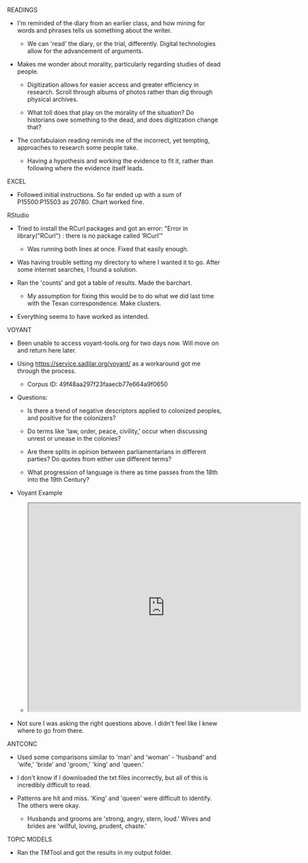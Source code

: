 READINGS

* I'm reminded of the diary from an earlier class, and how mining for words and phrases tells us something about the writer.

  * We can 'read' the diary, or the trial, differently. Digital technologies allow for the advancement of arguments.

* Makes me wonder about morality, particularly regarding studies of dead people.

  * Digitization allows for easier access and greater efficiency in research. Scroll through albums of photos rather than dig through physical archives.
  
  * What toll does that play on the morality of the situation? Do historians owe something to the dead, and does digitization change that?

* The confabulaion reading reminds me of the incorrect, yet tempting, approaches to research some people take.

  * Having a hypothesis and working the evidence to fit it, rather than following where the evidence itself leads.

EXCEL

* Followed initial instructions. So far ended up with a sum of P15500:P15503 as 20780. Chart worked fine.

RStudio

* Tried to install the RCurl packages and got an error: "Error in library("RCurl") : there is no package called ‘RCurl’"

  * Was running both lines at once. Fixed that easily enough.
  
* Was having trouble setting my directory to where I wanted it to go. After some internet searches, I found a solution.

* Ran the 'counts' and got a table of results. Made the barchart.

  * My assumption for fixing this would be to do what we did last time with the Texan correspondence. Make clusters.

* Everything seems to have worked as intended.

VOYANT

* Been unable to access voyant-tools.org for two days now. Will move on and return here later.

* Using https://service.sadilar.org/voyant/ as a workaround got me through the process.

  * Corpus ID: 49f48aa297f23faaecb77e664a9f0650
  
* Questions:

  * Is there a trend of negative descriptors applied to colonized peoples, and positive for the colonizers?
  
  * Do terms like 'law, order, peace, civility,' occur when discussing unrest or unease in the colonies?
  
  * Are there splits in opinion between parliamentarians in different parties? Do quotes from either use different terms?
  
  * What progression of language is there as time passes from the 18th into the 19th Century?

* Voyant Example

  * <iframe style='width: 637px; height: 487px;' src='https://service.sadilar.org/voyant/tool/CollocatesGraph/?query=indians&query=natives&mode=corpus&corpus=49f48aa297f23faaecb77e664a9f0650'></iframe>
  
* Not sure I was asking the right questions above. I didn't feel like I knew where to go from there.

ANTCONC

* Used some comparisons similar to 'man' and 'woman' - 'husband' and 'wife,' 'bride' and 'groom,' 'king' and 'queen.'

* I don't know if I downloaded the txt files incorrectly, but all of this is incredibly difficult to read. 

* Patterns are hit and miss. 'King' and 'queen' were difficult to identify. The others were okay.

  * Husbands and grooms are 'strong, angry, stern, loud.' Wives and brides are 'willful, loving, prudent, chaste.'

TOPIC MODELS

* Ran the TMTool and got the results in my output folder.
